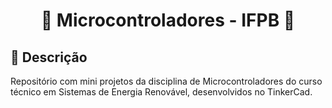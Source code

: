 <h1 align="center">
  <p> 🤖 Microcontroladores - IFPB 🤖 </p>
</h1>

## 📝 Descrição

Repositório com mini projetos da disciplina de Microcontroladores do curso técnico em Sistemas de Energia Renovável, desenvolvidos no TinkerCad.
